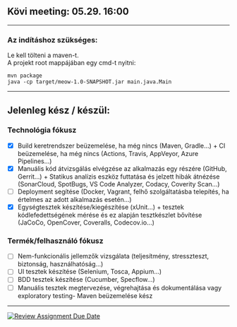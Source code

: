## Kövi meeting: 05.29. 16:00

---

### Az indításhoz szükséges:

Le kell tölteni a maven-t.  
A projekt root mappájában egy cmd-t nyitni:

`mvn package`  
`java -cp target/meow-1.0-SNAPSHOT.jar main.java.Main`

---

## Jelenleg kész / készül:
### Technológia fókusz
- [x] Build keretrendszer beüzemelése, ha még nincs (Maven, Gradle...) + CI beüzemelése, ha még nincs (Actions, Travis, AppVeyor, Azure Pipelines...)
- [x] Manuális kód átvizsgálás elvégzése az alkalmazás egy részére (GitHub, Gerrit...) + Statikus analízis eszköz futtatása és jelzett hibák átnézése (SonarCloud, SpotBugs, VS Code Analyzer, Codacy, Coverity Scan...)
- [ ] Deployment segítése (Docker, Vagrant, felhő szolgáltatásba telepítés, ha értelmes az adott alkalmazás esetén...)
- [x] Egységtesztek készítése/kiegészítése (xUnit...) + tesztek kódlefedettségének mérése és ez alapján tesztkészlet bővítése (JaCoCo, OpenCover, Coveralls, Codecov.io...)
### Termék/felhasználó fókusz
- [ ] Nem-funkcionális jellemzők vizsgálata (teljesítmény, stresszteszt, biztonság, használhatóság...)
- [ ] UI tesztek készítése (Selenium, Tosca, Appium...)
- [ ] BDD tesztek készítése (Cucumber, Specflow...)
- [ ] Manuális tesztek megtervezése, végrehajtása és dokumentálása vagy exploratory testing- Maven beüzemelése kész

---

[![Review Assignment Due Date](https://classroom.github.com/assets/deadline-readme-button-24ddc0f5d75046c5622901739e7c5dd533143b0c8e959d652212380cedb1ea36.svg)](https://classroom.github.com/a/coREwzrI)

